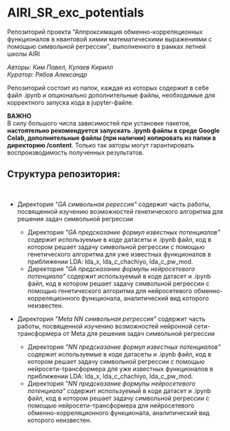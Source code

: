 # AIRI_SR_exc_potentials
Репозиторий проекта "Аппроксимация обменно-корреляционных функционалов в квантовой химии математическими выражениями с помощью символьной регрессии", выполненного в рамках летней школы AIRI

_Авторы: Ким Павел, Кулаев Кирилл_</br>
_Куратор: Рябов Александр_


Репозиторий состоит из папок, каждая из которых содержит в себе файл .ipynb и опционально дополнительные файлы, необходимые для корректного запуска кода в jupyter-файле.</br>

**ВАЖНО**</br>
В силу большого числа зависимостей при установке пакетов, **настоятельно рекомендуется запускать .ipynb файлы в среде Google Colab, дополнительные файлы (при наличии) копировать из папки в директорию /content**. Только так авторы могут гарантировать воспроизводимость полученных результатов.</br>

<h2>Структура репозитория:</h2></br>

- Директория _"GA символьная ререссия"_ содержит часть работы, посвященной изучению возможностей генетического алгоритма для решения задач символьной регрессии
  - Директория _"GA предсказание формул известных потенциалов"_ содержит используемые в коде датасеты и .ipynb файл, код в котором решает задачу символьной регрессии с помощью генетического алгоритма для уже известных функционалов в приближении LDA: lda_x, lda_c_chachiyo, lda_c_pw_mod.
  - Директория _"GA предсказание формулы нейросетевого потенциала"_ содержит используемый в коде датасет и .ipynb файл, код в котором решает задачу символьной регрессии с помощью генетического алгоритма для нейросетевого обменно-корреляционного функционала, аналитический вид которого неизвестен.

- Директория _"Meta NN символьная регрессия"_ содержит часть работы, посвященной изучению возможностей нейронной сети-трансформера от Meta для решения задач символьной регрессии
  - Директория _"NN предсказание формул известных потенциалов"_ содержит используемые в коде датасеты и .ipynb файл, код в котором решает задачу символьной регрессии с помощью нейросети-трансформера для уже известных функционалов в приближении LDA: lda_x, lda_c_chachiyo, lda_c_pw_mod.
  - Директория _"NN предсказание формулы нейросетевого потенциала"_ содержит используемый в коде датасет и .ipynb файл, код в котором решает задачу символьной регрессии с помощью нейросети-трансформера для нейросетевого обменно-корреляционного функционала, аналитический вид которого неизвестен.
